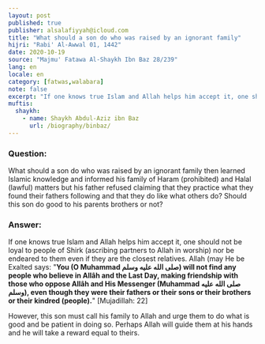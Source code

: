 ```yaml
---
layout: post
published: true
publisher: alsalafiyyah@icloud.com
title: "What should a son do who was raised by an ignorant family"
hijri: "Rabi' Al-Awwal 01, 1442"
date: 2020-10-19
source: "Majmu' Fatawa Al-Shaykh Ibn Baz 28/239"
lang: en
locale: en
category: [fatwas,walabara]
note: false
excerpt: "If one knows true Islam and Allah helps him accept it, one should not be loyal to people of Shirk nor be endeared to them even if they are the closest relatives."
muftis:
  shaykh: 
    - name: Shaykh Abdul-Aziz ibn Baz
      url: /biography/binbaz/
---
```


### Question: 

What should a son do who was raised by an ignorant family then learned Islamic knowledge and informed his family of Haram (prohibited) and Halal (lawful) matters but his father refused claiming that they practice what they found their fathers following and that they do like what others do? Should this son do good to his parents brothers or not? 

### Answer: 

If one knows true Islam and Allah helps him accept it, one should not be loyal to people of Shirk (ascribing partners to Allah in worship) nor be endeared to them even if they are the closest relatives. Allah (may He be Exalted says: "**You (O Muhammad صلى الله عليه وسلم) will not find any people who believe in Allâh and the Last Day, making friendship with those who oppose Allâh and His Messenger (Muhammad صلى الله عليه وسلم), even though they were their fathers or their sons or their brothers or their kindred (people).**" [Mujadillah: 22] 

However, this son must call his family to Allah and urge them to do what is good and be patient in doing so. Perhaps Allah will guide them at his hands and he will take a reward equal to theirs. 
